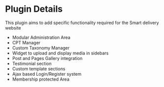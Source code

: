 # Plugin Details

This plugin aims to add specific functionality required for the Smart delivery website

- Modular Administration Area
- CPT Manager
- Custom Taxonomy Manager
- Widget to upload and display media in sidebars
- Post and Pages Gallery integration
- Testimonial section
- Custom template sections
- Ajax based Login/Register system
- Membership protected Area
